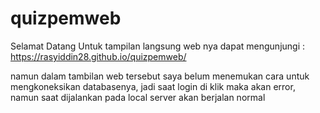 # quizpemweb
Selamat Datang
Untuk tampilan langsung web nya dapat mengunjungi : https://rasyiddin28.github.io/quizpemweb/

namun dalam tambilan web tersebut saya belum menemukan cara untuk mengkoneksikan databasenya, jadi saat login di klik maka akan error, namun saat dijalankan pada local server akan berjalan normal
